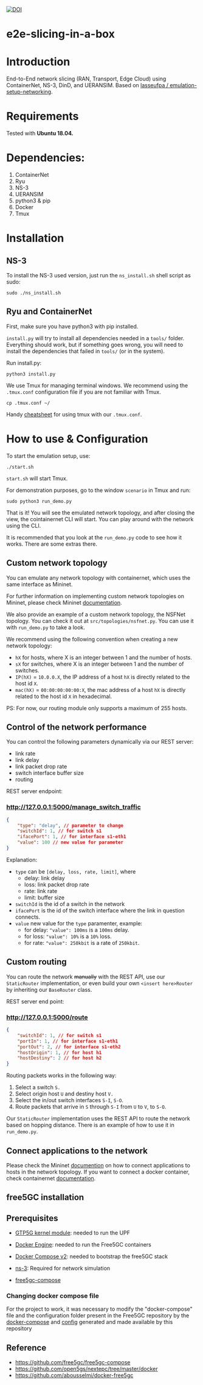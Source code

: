 [![DOI](https://zenodo.org/badge/656730442.svg)](https://zenodo.org/badge/latestdoi/656730442)


# e2e-slicing-in-a-box

# Introduction
End-to-End network slicing (RAN, Transport, Edge Cloud) using ContainerNet, NS-3, DinD, and UERANSIM.
Based on [lasseufpa / emulation-setup-networking](https://github.com/lasseufpa/emulation-setup-networking).

# Requirements
Tested with **Ubuntu 18.04.**

# Dependencies:
1. ContainerNet
2. Ryu
3. NS-3 
4. UERANSIM
5. python3 & pip
6. Docker
7. Tmux

# Installation

## NS-3 

To install the NS-3 used version, just run the `ns_install.sh` shell script as sudo:

``` console
sudo ./ns_install.sh
```


## Ryu and ContainerNet
First, make sure you have python3 with pip installed.

`install.py` will try to install all dependencies needed in a `tools/` folder. Everything should work, but if something goes wrong, you will need to install the dependencies that failed in `tools/` (or in the system).

Run install.py:

``` console
python3 install.py
```

We use Tmux for managing terminal windows. We recommend using the `.tmux.conf` configuration file if you are not familiar with Tmux.

``` console
cp .tmux.conf ~/
```

Handy [cheatsheet](https://github.com/klaxalk/linux-setup/wiki/tmux) for using tmux with our `.tmux.conf`.

# How to use & Configuration

To start the emulation setup, use:

``` console
./start.sh
```

`start.sh` will start Tmux.

For demonstration purposes, go to the window `scenario` in Tmux and run:

``` console
sudo python3 run_demo.py
```

That is it! You will see the emulated network topology, and after closing the view, the cointainernet CLI will start. You can play around with the network using the CLI.

It is recommended that you look at the `run_demo.py` code to see how it works. There are some extras there.

## Custom network topology

You can emulate any network topology with containernet, which uses the same interface as Mininet.

For further information on implementing custom network topologies on Mininet, please check Mininet [documentation](https://github.com/mininet/mininet/wiki/Introduction-to-Mininet#creating-topologies).

We also provide an example of a custom network topology, the NSFNet topology. You can check it out at `src/topologies/nsfnet.py`. You can use it with `run_demo.py` to take a look.

We recommend using the following convention when creating a new network topology:

- `hX` for hosts, where X is an integer between 1 and the number of hosts.
- `sX` for switches, where X is an integer between 1 and the number of switches.
- `IP(hX)` = `10.0.0.X`, the IP address of a host `hX` is directly related to the host id `X`.
- `mac(hX)` = `00:00:00:00:00:X`, the mac address of a host `hX` is directly related to the host id `X` in hexadecimal.

PS: For now, our routing module only supports a maximum of 255 hosts.

## Control of the network performance

You can control the following parameters dynamically via our REST server:
- link rate
- link delay
- link packet drop rate
- switch interface buffer size
- routing

REST server endpoint:

### http://127.0.0.1:5000/manage_switch_traffic
```json
{
    "type": "delay", // parameter to change
    "switchId": 1, // for switch s1
    "ifacePort": 1, // for interface s1-eth1
    "value": 100 // new value for parameter
}
```

Explanation:
- `type` can be `[delay, loss, rate, limit]`, where 
    - delay: link delay
    - loss: link packet drop rate
    - rate: link rate
    - limit: buffer size
- `switchId` is the id of a switch in the network
- `ifacePort` is the id of the switch interface where the link in question connects.
- `value` new value for the `type` paramenter, example:
    - for delay: `"value": 100ms` is a `100ms` delay.
    - for loss: `"value": 10%` is a `10%` loss.
    - for rate: `"value": 250kbit` is a rate of `250kbit`. 

## Custom routing

You can route the network ~~manually~~ with the REST API, use our `StaticRouter` implementation, or even build your own `<insert here>Router` by inheriting our `BaseRouter` class.

REST server end point:
### http://127.0.0.1:5000/route
```json
{
    "switchId": 1, // for switch s1
    "portIn": 1, // for interface s1-eth1
    "portOut": 2, // for interface s1-eth2
    "hostOrigin": 1, // for host h1
    "hostDestiny": 2 // for host h2
}
```

Routing packets works in the following way:
1. Select a switch `S.`
2. Select origin host `U` and destiny host `V.`
3. Select the in/out switch interfaces `S-I`, `S-O`.
4. Route packets that arrive in `S` through `S-I` from `U` to `V`, to `S-O`.

Our `StaticRouter` implementation uses the REST API to route the network based on hopping distance. There is an example of how to use it in `run_demo.py`.

## Connect applications to the network

Please check the Mininet [documention](https://github.com/mininet/mininet/wiki/Introduction-to-Mininet#running-programs-in-hosts) on how to connect applications to hosts in the network topology. If you want to connect a docker container, check containernet [documentation](https://containernet.github.io/#get-started).

## free5GC installation

## Prerequisites

- [GTP5G kernel module](https://github.com/free5gc/gtp5g): needed to run the UPF
- [Docker Engine](https://docs.docker.com/engine/install): needed to run the Free5GC containers
- [Docker Compose v2](https://docs.docker.com/compose/install): needed to bootstrap the free5GC stack
- [ns-3](https://github.com/lasseufpa/e2e-slicing-in-a-box/blob/main/ns_install.sh): Required for network simulation

- [free5gc-compose](https://github.com/free5gc/free5gc-compose)

### Changing docker compose file
For the project to work, it was necessary to modify the "docker-compose" file and the configuration folder present in the Free5GC repository by the [docker-compose](https://github.com/lasseufpa/e2e-slicing-in-a-box/blob/ns-free5gc/free5gc/docker-compose.yaml) and [config](https://github.com/lasseufpa/e2e-slicing-in-a-box/tree/ns-free5gc/free5gc/config) generated and made available by this repository  

## Reference
- https://github.com/free5gc/free5gc-compose
- https://github.com/open5gs/nextepc/tree/master/docker
- https://github.com/abousselmi/docker-free5gc
